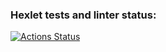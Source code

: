 ### Hexlet tests and linter status:
[![Actions Status](https://github.com/TatyanaBondareva/php-project-lvl1/workflows/hexlet-check/badge.svg)](https://github.com/TatyanaBondareva/php-project-lvl1/actions)